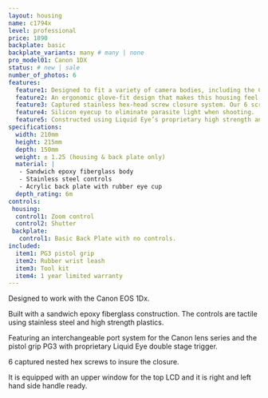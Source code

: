 ```yaml
---
layout: housing
name: c1794x
level: professional
price: 1890
backplate: basic
backplate_variants: many # many | none
pro_model01: Canon 1DX
status: # new | sale
number_of_photos: 6
features:
  feature1: Designed to fit a variety of camera bodies, including the Canon EOS 1Dx
  feature2: An ergonomic glove-fit design that makes this housing feel and operate like your DLSR.
  feature3: Captured stainless hex-head screw closure system. Our 6 screws closure system insures a tight, even seal, while eliminating the problems of screw loss and corrosion.
  feature4: Silicon eyecup to eliminate parasite light when shooting.
  feature5: Constructed using Liquid Eye’s proprietary high strength and ultra light epoxy resin sandwiched core technology.
specifications:
  width: 210mm
  height: 215mm
  depth: 150mm
  weight: ± 1.25 (housing & back plate only)
  material: |
   - Sandwich epoxy fiberglass body
   - Stainless steel controls
   - Acrylic back plate with rubber eye cup
  depth_rating: 6m
controls:
 housing:
  control1: Zoom control
  control2: Shutter
 backplate:
   control1: Basic Back Plate with no controls.
included:
  item1: PG3 pistol grip
  item2: Rubber wrist leash
  item3: Tool kit
  item4: 1 year limited warranty
---
```

Designed to work with the Canon EOS 1Dx.

Built with a sandwich epoxy fiberglass construction. The controls are tactile using stainless steel and high strength plastics.

Featuring an interchangeable port system for the Canon lens series and the pistol grip PG3 with proprietary Liquid Eye double stage trigger.

6 captured nested hex screws to insure the closure.

It is equipped with an upper window for the top LCD and it is right and left hand side handle ready.
